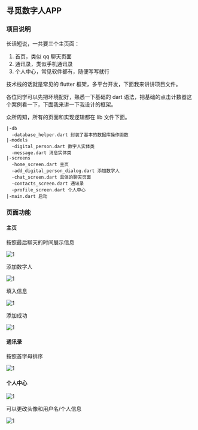 ## 寻觅数字人APP

### 项目说明

长话短说，一共要三个主页面：

1. 首页，类似 qq 聊天页面
2. 通讯录，类似手机通讯录
3. 个人中心，常见软件都有，随便写写就行

技术栈的话就是常见的 flutter 框架，多平台开发，下面我来讲讲项目文件。

各位同学可以先把环境配好，熟悉一下基础的 dart 语法，把基础的点击计数器这个案例看一下，下面我来讲一下我设计的框架。

众所周知，所有的页面和实现逻辑都在 lib 文件下面。

```
|-db
  -database_helper.dart 封装了基本的数据库操作函数
|-models
  -digital_person.dart 数字人实体类
  -message.dart 消息实体类
|-screens
  -home_screen.dart 主页
  -add_digital_person_dialog.dart 添加数字人
  -chat_screen.dart 具体的聊天页面
  -contacts_screen.dart 通讯录
  -profile_screen.dart 个人中心
|-main.dart 启动
```

### 页面功能

#### 主页

按照最后聊天的时间展示信息

![1](https://github.com/JCvvv/XunMiAPP/blob/main/ReadmeImage/1.png)

添加数字人

![1](https://github.com/JCvvv/XunMiAPP/blob/main/ReadmeImage/2.png)

填入信息

![1](https://github.com/JCvvv/XunMiAPP/blob/main/ReadmeImage/3.png)

添加成功

![1](https://github.com/JCvvv/XunMiAPP/blob/main/ReadmeImage/4.png)

#### 通讯录

按照首字母排序

![1](https://github.com/JCvvv/XunMiAPP/blob/main/ReadmeImage/5.png)

#### 个人中心

![1](https://github.com/JCvvv/XunMiAPP/blob/main/ReadmeImage/6.png)

可以更改头像和用户名/个人信息

![1](https://github.com/JCvvv/XunMiAPP/blob/main/ReadmeImage/7.png)
